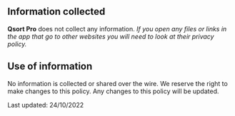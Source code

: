 ## Information collected

**Qsort Pro** does not collect any information.
*If you open any files or links in the app that go to other websites you will need to look at their privacy policy.*

## Use of information

No information is collected or shared over the wire. We reserve the right to make changes to this policy. Any changes to this policy will be updated.

Last updated: 24/10/2022